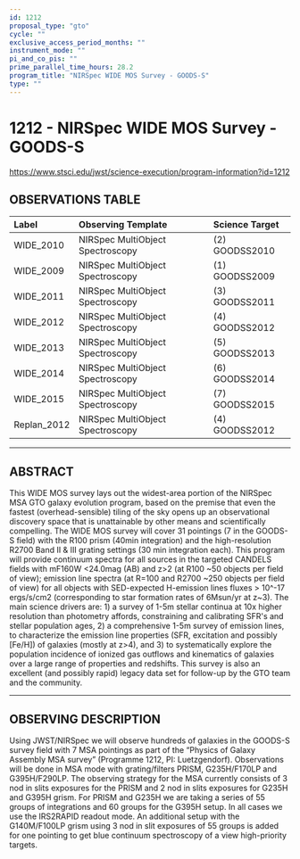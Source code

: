 ```yaml
---
id: 1212
proposal_type: "gto"
cycle: ""
exclusive_access_period_months: ""
instrument_mode: ""
pi_and_co_pis: ""
prime_parallel_time_hours: 28.2
program_title: "NIRSpec WIDE MOS Survey - GOODS-S"
type: ""
---
```

# 1212 - NIRSpec WIDE MOS Survey - GOODS-S
https://www.stsci.edu/jwst/science-execution/program-information?id=1212
## OBSERVATIONS TABLE
| Label          | Observing Template             | Science Target       |
| :------------- | :----------------------------- | :------------------- |
| WIDE_2010      | NIRSpec MultiObject Spectroscopy | (2) GOODSS2010       |
| WIDE_2009      | NIRSpec MultiObject Spectroscopy | (1) GOODSS2009       |
| WIDE_2011      | NIRSpec MultiObject Spectroscopy | (3) GOODSS2011       |
| WIDE_2012      | NIRSpec MultiObject Spectroscopy | (4) GOODSS2012       |
| WIDE_2013      | NIRSpec MultiObject Spectroscopy | (5) GOODSS2013       |
| WIDE_2014      | NIRSpec MultiObject Spectroscopy | (6) GOODSS2014       |
| WIDE_2015      | NIRSpec MultiObject Spectroscopy | (7) GOODSS2015       |
| Replan_2012    | NIRSpec MultiObject Spectroscopy | (4) GOODSS2012       |

---

## ABSTRACT

This WIDE MOS survey lays out the widest-area portion of the NIRSpec MSA GTO galaxy evolution program, based on the premise that even the fastest (overhead-sensible) tiling of the sky opens up an observational discovery space that is unattainable by other means and scientifically compelling. The WIDE MOS survey will cover 31 pointings (7 in the GOODS-S field) with the R100 prism (40min integration) and the high-resolution R2700 Band II & III grating settings (30 min integration each). This program will provide continuum spectra for all sources in the targeted CANDELS fields with mF160W <24.0mag (AB) and z>2 (at R100 ~50 objects per field of view); emission line spectra (at R=100 and R2700 ~250 objects per field of view) for all objects with SED-expected H-emission lines fluxes > 10^-17 ergs/s/cm2 (corresponding to star formation rates of 6Msun/yr at z~3). The main science drivers are: 1) a survey of 1-5m stellar continua at 10x higher resolution than photometry affords, constraining and calibrating SFR's and stellar population ages, 2) a comprehensive 1-5m survey of emission lines, to characterize the emission line properties (SFR, excitation and possibly [Fe/H]) of galaxies (mostly at z>4), and 3) to systematically explore the population incidence of ionized gas outflows and kinematics of galaxies over a large range of properties and redshifts. This survey is also an excellent (and possibly rapid) legacy data set for follow-up by the GTO team and the community.

---

## OBSERVING DESCRIPTION

Using JWST/NIRSpec we will observe hundreds of galaxies in the GOODS-S survey field with 7 MSA pointings as part of the “Physics of Galaxy Assembly MSA survey” (Programme 1212, PI: Luetzgendorf). Observations will be done in MSA mode with grating/filters PRISM, G235H/F170LP and G395H/F290LP. The observing strategy for the MSA currently consists of 3 nod in slits exposures for the PRISM and 2 nod in slits exposures for G235H and G395H grism. For PRISM and G235H we are taking a series of 55 groups of integrations and 60 groups for the G395H setup. In all cases we use the IRS2RAPID readout mode. An additional setup with the G140M/F100LP grism using 3 nod in slit exposures of 55 groups is added for one pointing to get blue continuum spectroscopy of a view high-priority targets.